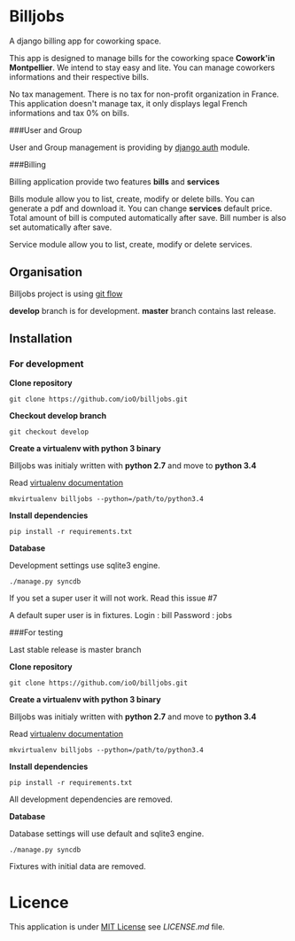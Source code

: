 Billjobs
========

A django billing app for coworking space.

This app is designed to manage bills for the coworking space **Cowork'in Montpellier**.
We intend to stay easy and lite. You can manage coworkers informations and their respective bills.

No tax management.  There is no tax for non-profit organization in France. This application doesn't manage tax, it only 
displays legal French informations and tax 0% on bills.

###User and Group

User and Group management is providing by [django auth](https://docs.djangoproject.com/en/dev/topics/auth/) module.

###Billing

Billing application provide two features **bills** and **services**

Bills module allow you to list, create, modify or delete bills. You can generate a pdf and download it.
You can change **services** default price. Total amount of bill is computed automatically after save. Bill number is 
also set automatically after save.

Service module allow you to list, create, modify or delete services.

Organisation
------------

Billjobs project is using [git flow](http://nvie.com/posts/a-successful-git-branching-model/)

**develop** branch is for development.
**master** branch contains last release.

Installation
------------

### For development

**Clone repository**

    git clone https://github.com/ioO/billjobs.git

**Checkout develop branch**

    git checkout develop

**Create a virtualenv with python 3 binary**

Billjobs was initialy written with __python 2.7__ and move to __python 3.4__

Read [virtualenv documentation](http://virtualenvwrapper.readthedocs.org/en/latest/ "Virtualenv")

    mkvirtualenv billjobs --python=/path/to/python3.4

**Install dependencies**

    pip install -r requirements.txt

**Database**

Development settings use sqlite3 engine.

    ./manage.py syncdb

If you set a super user it will not work. Read this issue #7

A default super user is in fixtures.
Login : bill
Password : jobs

###For testing

Last stable release is master branch

**Clone repository**

    git clone https://github.com/ioO/billjobs.git

**Create a virtualenv with python 3 binary**

Billjobs was initialy written with __python 2.7__ and move to __python 3.4__

Read [virtualenv documentation](http://virtualenvwrapper.readthedocs.org/en/latest/ "Virtualenv")

    mkvirtualenv billjobs --python=/path/to/python3.4

**Install dependencies**

    pip install -r requirements.txt

All development dependencies are removed.

**Database**

Database settings will use default and sqlite3 engine.

    ./manage.py syncdb

Fixtures with initial data are removed.

Licence
=======

This application is under [MIT License](http://en.wikipedia.org/wiki/MIT_License "MIT License") see *LICENSE.md* file.
